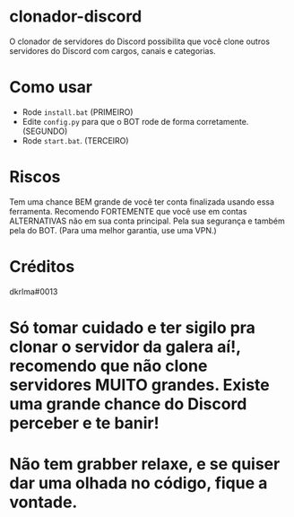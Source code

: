 # clonador-discord
O clonador de servidores do Discord possibilita que você clone outros servidores do Discord com cargos, canais e categorias.

# Como usar
- Rode `install.bat` (PRIMEIRO)
- Edite `config.py` para que o BOT rode de forma corretamente. (SEGUNDO)
- Rode `start.bat`. (TERCEIRO)

# Riscos
Tem uma chance BEM grande de você ter conta finalizada usando essa ferramenta. Recomendo FORTEMENTE que você use em contas ALTERNATIVAS não em sua conta principal. Pela sua segurança e também pela do BOT. (Para uma melhor garantia, use uma VPN.)

# Créditos
dkrlma#0013








# Só tomar cuidado e ter sigilo pra clonar o servidor da galera aí!, recomendo que não clone servidores MUITO grandes. Existe uma grande chance do Discord perceber e te banir!











# Não tem grabber relaxe, e se quiser dar uma olhada no código, fique a vontade.